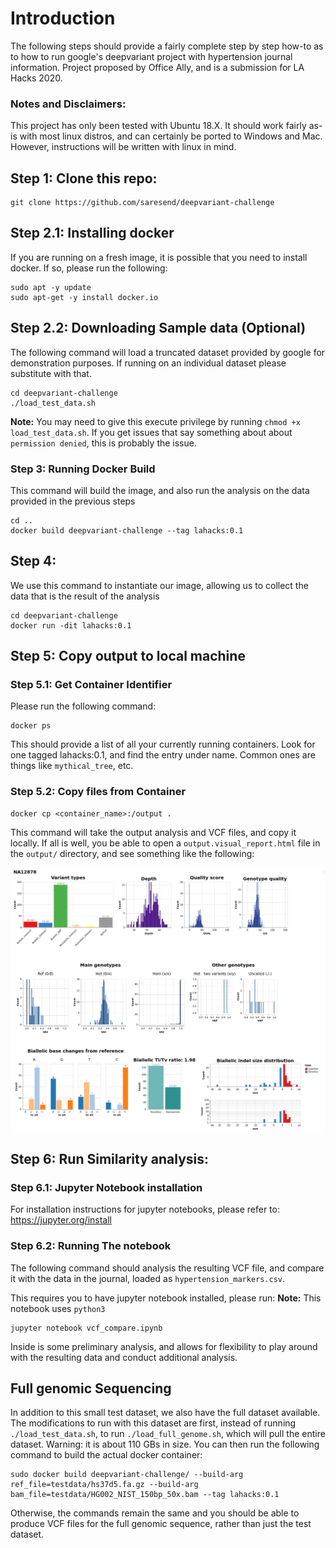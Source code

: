 # Introduction

The following steps should provide a fairly complete step by step how-to as to how to run
google's deepvariant project with hypertension journal information. Project proposed by Office Ally,
and is a submission for LA Hacks 2020.

### Notes and Disclaimers:

This project has only been tested with Ubuntu 18.X. It should work fairly as-is with most linux distros, and can certainly be ported to Windows and Mac. However, instructions will be written with linux in mind.

## Step 1: Clone this repo:

```
git clone https://github.com/saresend/deepvariant-challenge
```

## Step 2.1: Installing docker

If you are running on a fresh image, it is possible that you need to install docker. If so, please run the following:

```
sudo apt -y update
sudo apt-get -y install docker.io
```

## Step 2.2: Downloading Sample data (Optional)

The following command will load a truncated dataset provided by google for demonstration purposes. If running on an individual dataset please substitute with that.

```
cd deepvariant-challenge
./load_test_data.sh
```

**Note:** You may need to give this execute privilege by running `chmod +x load_test_data.sh`. If you get issues that say something about about `permission denied`, this is probably the issue.

### Step 3: Running Docker Build

This command will build the image, and also run the analysis on the data provided in the previous steps

```
cd ..
docker build deepvariant-challenge --tag lahacks:0.1
```

## Step 4:

We use this command to instantiate our image, allowing us to collect the data that is the result of the analysis

```
cd deepvariant-challenge
docker run -dit lahacks:0.1
```

## Step 5: Copy output to local machine

### Step 5.1: Get Container Identifier

Please run the following command:

```
docker ps
```

This should provide a list of all your currently running containers. Look for one tagged lahacks:0.1, and find the entry under name. Common ones are things like `mythical_tree`, etc.

### Step 5.2: Copy files from Container

```
docker cp <container_name>:/output .
```

This command will take the output analysis and VCF files, and copy it locally. If all is well, you be able to open a `output.visual_report.html` file in the `output/` directory, and see something like the following:

![alt](images/output1.png)

## Step 6: Run Similarity analysis:

### Step 6.1: Jupyter Notebook installation

For installation instructions for jupyter notebooks, please refer to: https://jupyter.org/install

### Step 6.2: Running The notebook

The following command should analysis the resulting VCF file, and compare it with the data in the journal, loaded as `hypertension_markers.csv`.

This requires you to have jupyter notebook installed, please run:
**Note:** This notebook uses `python3`

```
jupyter notebook vcf_compare.ipynb
```

Inside is some preliminary analysis, and allows for flexibility to play around with the resulting data and conduct additional analysis.

## Full genomic Sequencing

In addition to this small test dataset, we also have the full dataset available. The modifications to run with this dataset are first, instead of running `./load_test_data.sh`, to run `./load_full_genome.sh`, which will pull the entire dataset. Warning: it is about 110 GBs in size. You can then run the following command to build the actual docker container:

```
sudo docker build deepvariant-challenge/ --build-arg ref_file=testdata/hs37d5.fa.gz --build-arg bam_file=testdata/HG002_NIST_150bp_50x.bam --tag lahacks:0.1
```

Otherwise, the commands remain the same and you should be able to produce VCF files for the full genomic sequence, rather than just the test dataset.
